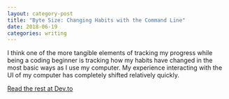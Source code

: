```yaml
---
layout: category-post
title: "Byte Size: Changing Habits with the Command Line"
date: 2018-06-19
categories: writing
---
```


I think one of the more tangible elements of tracking my progress while being a coding beginner is tracking how my habits have changed in the most basic ways as I use my computer. My experience interacting with the UI of my computer has completely shifted relatively quickly.

[Read the rest at Dev.to](https://dev.to/jaybeekeeper/byte-size-changing-habits-with-the-command-line-3lil)
